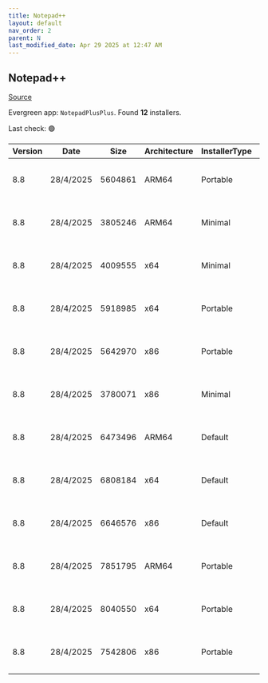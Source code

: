 ```yaml
---
title: Notepad++
layout: default
nav_order: 2
parent: N
last_modified_date: Apr 29 2025 at 12:47 AM
---
```


## Notepad++

[Source](https://notepad-plus-plus.org/)

Evergreen app: `NotepadPlusPlus`. Found **12** installers.

Last check: 🟢

| Version | Date      | Size    | Architecture | InstallerType | Type | URI                                                                                                                                                                                                                                      |
| ------- | --------- | ------- | ------------ | ------------- | ---- | ---------------------------------------------------------------------------------------------------------------------------------------------------------------------------------------------------------------------------------------- |
| 8.8     | 28/4/2025 | 5604861 | ARM64        | Portable      | 7z   | [https://github.com/notepad-plus-plus/notepad-plus-plus/releases/download/v8.8/npp.8.8.portable.arm64.7z](https://github.com/notepad-plus-plus/notepad-plus-plus/releases/download/v8.8/npp.8.8.portable.arm64.7z)                       |
| 8.8     | 28/4/2025 | 3805246 | ARM64        | Minimal       | 7z   | [https://github.com/notepad-plus-plus/notepad-plus-plus/releases/download/v8.8/npp.8.8.portable.minimalist.arm64.7z](https://github.com/notepad-plus-plus/notepad-plus-plus/releases/download/v8.8/npp.8.8.portable.minimalist.arm64.7z) |
| 8.8     | 28/4/2025 | 4009555 | x64          | Minimal       | 7z   | [https://github.com/notepad-plus-plus/notepad-plus-plus/releases/download/v8.8/npp.8.8.portable.minimalist.x64.7z](https://github.com/notepad-plus-plus/notepad-plus-plus/releases/download/v8.8/npp.8.8.portable.minimalist.x64.7z)     |
| 8.8     | 28/4/2025 | 5918985 | x64          | Portable      | 7z   | [https://github.com/notepad-plus-plus/notepad-plus-plus/releases/download/v8.8/npp.8.8.portable.x64.7z](https://github.com/notepad-plus-plus/notepad-plus-plus/releases/download/v8.8/npp.8.8.portable.x64.7z)                           |
| 8.8     | 28/4/2025 | 5642970 | x86          | Portable      | 7z   | [https://github.com/notepad-plus-plus/notepad-plus-plus/releases/download/v8.8/npp.8.8.portable.7z](https://github.com/notepad-plus-plus/notepad-plus-plus/releases/download/v8.8/npp.8.8.portable.7z)                                   |
| 8.8     | 28/4/2025 | 3780071 | x86          | Minimal       | 7z   | [https://github.com/notepad-plus-plus/notepad-plus-plus/releases/download/v8.8/npp.8.8.portable.minimalist.7z](https://github.com/notepad-plus-plus/notepad-plus-plus/releases/download/v8.8/npp.8.8.portable.minimalist.7z)             |
| 8.8     | 28/4/2025 | 6473496 | ARM64        | Default       | exe  | [https://github.com/notepad-plus-plus/notepad-plus-plus/releases/download/v8.8/npp.8.8.Installer.arm64.exe](https://github.com/notepad-plus-plus/notepad-plus-plus/releases/download/v8.8/npp.8.8.Installer.arm64.exe)                   |
| 8.8     | 28/4/2025 | 6808184 | x64          | Default       | exe  | [https://github.com/notepad-plus-plus/notepad-plus-plus/releases/download/v8.8/npp.8.8.Installer.x64.exe](https://github.com/notepad-plus-plus/notepad-plus-plus/releases/download/v8.8/npp.8.8.Installer.x64.exe)                       |
| 8.8     | 28/4/2025 | 6646576 | x86          | Default       | exe  | [https://github.com/notepad-plus-plus/notepad-plus-plus/releases/download/v8.8/npp.8.8.Installer.exe](https://github.com/notepad-plus-plus/notepad-plus-plus/releases/download/v8.8/npp.8.8.Installer.exe)                               |
| 8.8     | 28/4/2025 | 7851795 | ARM64        | Portable      | zip  | [https://github.com/notepad-plus-plus/notepad-plus-plus/releases/download/v8.8/npp.8.8.portable.arm64.zip](https://github.com/notepad-plus-plus/notepad-plus-plus/releases/download/v8.8/npp.8.8.portable.arm64.zip)                     |
| 8.8     | 28/4/2025 | 8040550 | x64          | Portable      | zip  | [https://github.com/notepad-plus-plus/notepad-plus-plus/releases/download/v8.8/npp.8.8.portable.x64.zip](https://github.com/notepad-plus-plus/notepad-plus-plus/releases/download/v8.8/npp.8.8.portable.x64.zip)                         |
| 8.8     | 28/4/2025 | 7542806 | x86          | Portable      | zip  | [https://github.com/notepad-plus-plus/notepad-plus-plus/releases/download/v8.8/npp.8.8.portable.zip](https://github.com/notepad-plus-plus/notepad-plus-plus/releases/download/v8.8/npp.8.8.portable.zip)                                 |
